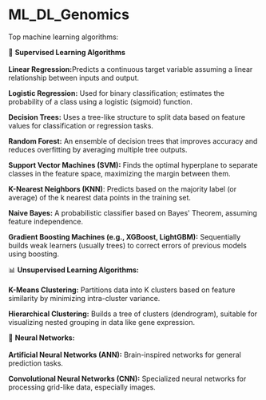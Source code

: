 # ML_DL_Genomics

Top machine learning algorithms:

🔢 <b>Supervised Learning Algorithms</b><br><br>
<b>Linear Regression:</b>Predicts a continuous target variable assuming a linear relationship between inputs and output.

<b>Logistic Regression:</b> Used for binary classification; estimates the probability of a class using a logistic (sigmoid) function.

<b>Decision Trees:</b> Uses a tree-like structure to split data based on feature values for classification or regression tasks.

<b>Random Forest:</b> An ensemble of decision trees that improves accuracy and reduces overfitting by averaging multiple tree outputs.

<b>Support Vector Machines (SVM):</b> Finds the optimal hyperplane to separate classes in the feature space, maximizing the margin between them.

<b>K-Nearest Neighbors (KNN)</b>: Predicts based on the majority label (or average) of the k nearest data points in the training set.

<b>Naive Bayes:</b> A probabilistic classifier based on Bayes' Theorem, assuming feature independence.

<b>Gradient Boosting Machines (e.g., XGBoost, LightGBM):</b> Sequentially builds weak learners (usually trees) to correct errors of previous models using boosting.

📊 <b>Unsupervised Learning Algorithms:</b><br><br>
<b>K-Means Clustering:</b> Partitions data into K clusters based on feature similarity by minimizing intra-cluster variance.

<b>Hierarchical Clustering:</b> Builds a tree of clusters (dendrogram), suitable for visualizing nested grouping in data like gene expression.

🧠 <b>Neural Networks:</b><br><br>
<b>Artificial Neural Networks (ANN):</b> Brain-inspired networks for general prediction tasks.

<b>Convolutional Neural Networks (CNN):</b> Specialized neural networks for processing grid-like data, especially images.

